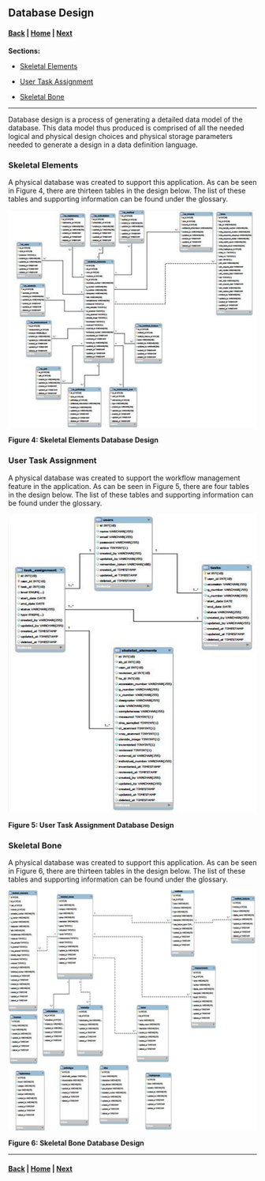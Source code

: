 ## Database Design

#### [Back](System_Requirements.md) |     [Home](Index.md) |     [Next](CoraInstall.md)

**Sections:**

- [Skeletal Elements](#skeletal-elements)

- [User Task Assignment](#user-task-assignment)

- [Skeletal Bone](#skeletal-bone)

* * * 

Database design is a process of generating a detailed data model of the database. This data model thus produced is comprised of all the needed logical and physical design choices and physical storage parameters needed to generate a design in a data definition language.

### Skeletal Elements

A physical database was created to support this application. As can be seen in Figure 4, there are thirteen tables in the design below. The list of these tables and supporting information can be found under the glossary.

![Figure 4](img/Figure4.JPG)

**Figure 4: Skeletal Elements Database Design**

### User Task Assignment

A physical database was created to support the workflow management feature in the application. As can be seen in Figure 5, there are four tables in the design below. The list of these tables and supporting information can be found under the glossary.

![Figure 5](img/Figure5.JPG)

**Figure 5: User Task Assignment Database Design**

### Skeletal Bone

A physical database was created to support this application. As can be seen in Figure 6, there are thirteen tables in the design below. The list of these tables and supporting information can be found under the glossary.

![Figure 6](img/Figure6.JPG)

**Figure 6: Skeletal Bone Database Design**

***

#### [Back](System_Requirements.md) |     [Home](Index.md) |     [Next](CoraInstall.md)